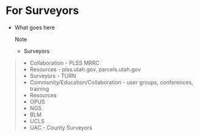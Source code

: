 # For Surveyors

- What goes here

  > [!NOTE]
  > - Surveyors
> - Collaboration - PLSS MRRC
> - Resources - plss.utah.gov, parcels.utah.gov
> - Surveyors - TURN
> - Community/Education/Collaboration - user groups, conferences, training 
> - Resources
> - OPUS
> - NGS
> - BLM
> - UCLS
> - UAC - County Surveyors


